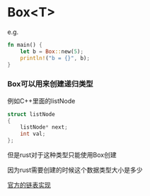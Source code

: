 # Box\<T\>

e.g.

```rust
fn main() {
    let b = Box::new(5);
    println!("b = {}", b);
}

```

### Box可以用来创建递归类型

例如C++里面的listNode

```cpp
struct listNode
{
    listNode* next;
    int val;
};
```

但是rust对于这种类型只能使用Box创建

因为rust需要创建的时候这个数据类型大小是多少

[官方的链表实现](https://rustwiki.org/zh-CN/rust-by-example/custom_types/enum/testcase_linked_list.html)